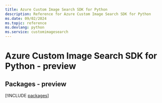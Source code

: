 ```yaml
---
title: Azure Custom Image Search SDK for Python
description: Reference for Azure Custom Image Search SDK for Python
ms.date: 09/02/2024
ms.topic: reference
ms.devlang: python
ms.service: customimagesearch
---
```

# Azure Custom Image Search SDK for Python - preview
## Packages - preview
[!INCLUDE [packages](custom-image-search-index.md)]